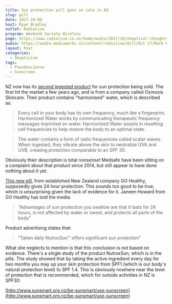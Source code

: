 ```yaml
---
title: Sun protection pill goes on sale in NZ
slug: pill
date: 2017-10-08
host: Ryan Bradley
outlet: RadioLive
program: Weekend Variety Wireless
page: https://www.radiolive.co.nz/home/audio/2017/10/skeptical-thoughts-with-mark-honeychurch.html
audio: https://audio.mediaworks.nz/content/radiolive/Hill/Oct 17/Mark HoneyChurch 8_10_17.mp3
layout: Post
categories:
  - Skepticism
tags:
  - Pseudoscience
  - Sunscreen
---
```


NZ now has its [second ingested product](https://www.stuff.co.nz/life-style/well-good/teach-me/97465093/first-sun-protection-pill-hits-the-kiwi-market) for sun protection being sold. The first hit the market a few years ago, and is from a company called Osmosis Skincare. Their product contains "harmonised" water, which is described as:

<!-- more -->

> Every cell in your body has its own frequency, much like a fingerprint. Harmonized Water works by communicating therapeutic frequency messages imprinted on water. Harmonized Water assists in resetting cell frequencies to help restore the body to an optimal state.

> The water contains a form of radio frequencies called scalar waves. When ingested, they vibrate above the skin to neutralize UVA and UVB, creating protection comparable to an SPF 30.

Obviously their description is total nonsense! Medsafe have been sitting on a complaint about that product since 2014, but still appear to have done nothing about it yet.

[This new pill](https://thespinoff.co.nz/science/05-10-2017/about-that-stuff-story-on-edible-sunblock/), from established New Zealand company GO Healthy, supposedly gives 24 hour protection. This sounds too good to be true, which is unsurprising given the lack of evidence for it. Janeen Howard from GO Healthy has told the media:

> "Advantages of sun protection you swallow are that it lasts for 24 hours, is not affected by water or sweat, and protects all parts of the body"

Product advertising states that:

> "Taken daily NutroxSun™ offers significant sun protection"

What she neglects to mention is that this conclusion is not based on evidence. There's a single study of the product NutroxSun, which is in the pills. The study showed that by taking the active ingredient every day for two months you may up your skin protection from SPF1 (which is our body's natural protection level) to SPF 1.4. This is obviously nowhere near the level of protection that is recommended, which for outside activities in NZ is SPF30:

[http://www.sunsmart.org.nz/be-sunsmart/use-sunscreen](http://www.sunsmart.org.nz/be-sunsmart/use-sunscreen)

